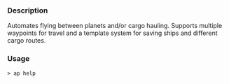 ### Description
Automates flying between planets and/or cargo hauling. Supports multiple waypoints for travel and a template system for saving ships and different cargo routes.

### Usage

`> ap help`